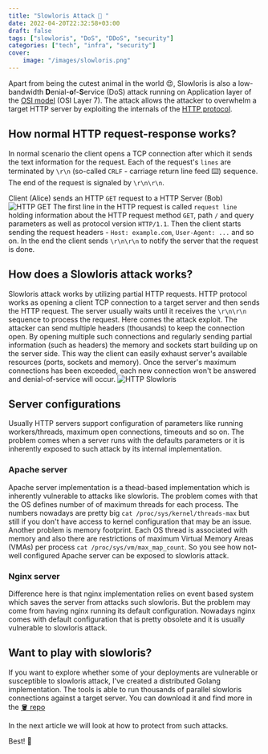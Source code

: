 ```yaml
---
title: "Slowloris Attack 🦥 "
date: 2022-04-20T22:32:58+03:00
draft: false
tags: ["slowloris", "DoS", "DDoS", "security"]
categories: ["tech", "infra", "security"]
cover:
    image: "/images/slowloris.png"
---
```


Apart from being the cutest animal in the world 😍,
Slowloris is also a low-bandwidth **D**enial-**o**f-**S**ervice (DoS) attack
running on Application layer of the
[OSI model](https://en.wikipedia.org/wiki/OSI_model) (OSI Layer 7). The attack
allows the attacker to overwhelm a target HTTP server by exploiting the
internals of the [HTTP protocol](https://en.wikipedia.org/wiki/Hypertext_Transfer_Protocol).

## How normal HTTP request-response works?
In normal scenario the client opens a TCP connection after which it sends the
text information for the request. Each of the request's `lines` are terminated
by `\r\n` (so-called `CRLF` - carriage return line feed ⌨️) sequence.
The end of the request is signaled by `\r\n\r\n`.

Client (Alice) sends an HTTP `GET` request to a HTTP Server (Bob)
![HTTP GET](/images/http-get-bg-min.png)
The first line in the HTTP request is called `request line` holding information
about the HTTP request method `GET`, path `/` and query parameters as well as
protocol version `HTTP/1.1`. Then the client starts sending the request
headers - `Host: example.com`, `User-Agent: ...` and so on. In the end the
client sends `\r\n\r\n` to notify the server that the request is done.

## How does a Slowloris attack works?
Slowloris attack works by utilizing partial HTTP requests. HTTP protocol works
as opening a client TCP connection to a target server and then sends the
HTTP request. The server usually waits until it receives the `\r\n\r\n` sequence
to process the request. Here comes the attack exploit. The attacker can send
multiple headers (thousands) to keep the connection open. By opening multiple
such connections and regularly sending partial information (such as headers)
the memory and sockets start building up on the server side. This way the client
can easily exhaust server's available resources (ports, sockets and memory).
Once the server's maximum connections has been exceeded, each new connection
won't be answered and denial-of-service will occur.
![HTTP Slowloris](/images/http-slowloris-min.png)

## Server configurations
Usually HTTP servers support configuration of parameters like running
workers/threads, maximum open connections, timeouts and so on. The problem
comes when a server runs with the defaults parameters or it is inherently
exposed to such attack by its internal implementation.

### Apache server
Apache server implementation is a thead-based implementation which is inherently
vulnerable to attacks like slowloris. The problem comes with that the OS defines
number of of maximum threads for each process. The numbers nowadays are pretty
big `cat /proc/sys/kernel/threads-max` but still if you don't have access to
kernel configuration that may be an issue. Another problem is memory footprint.
Each OS thread is associated with memory and also there are restrictions of
maximum Virtual Memory Areas (VMAs) per process `cat /proc/sys/vm/max_map_count`.
So you see how not-well configured Apache server can be exposed to
slowloris attack.

### Nginx server
Difference here is that nginx implementation relies on event based system
which saves the server from attacks such slowloris. But the problem may come
from having nginx running its default configuration. Nowadays nginx comes
with default configuration that is pretty obsolete and it is usually vulnerable
to slowloris attack.

## Want to play with slowloris?
If you want to explore whether some of your deployments are vulnerable or
susceptible to slowloris attack, I've created a distributed Golang implementation.
The tools is able to run thousands of parallel slowloris connections against a target
server. You can download it and find more in the [🪣 repo](https://github.com/itsankoff/slowloris)

In the next article we will look at how to protect from such attacks.  
  
Best!
🦷
